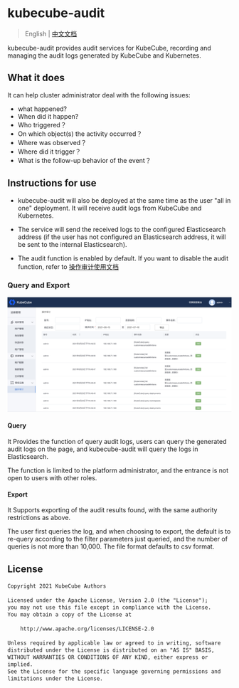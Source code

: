 # kubecube-audit

> English | [中文文档](./docs/README-zh_CN.md)

kubecube-audit provides audit services for KubeCube, recording and managing the audit logs generated by KubeCube and Kubernetes.

## What it does

It can help cluster administrator deal with the following issues:

- what happened?
- When did it happen?
- Who triggered？
- On which object(s) the activity occurred？
- Where was observed？
- Where did it trigger？
- What is the follow-up behavior of the event？

## Instructions for use

- kubecube-audit will also be deployed at the same time as the user "all in one" deployment. It will receive audit logs from KubeCube and Kubernetes.

- The service will send the received logs to the configured Elasticsearch address (if the user has not configured an Elasticsearch address, it will be sent to the internal Elasticsearch).

- The audit function is enabled by default. If you want to disable the audit function, refer to [操作审计使用文档](https://www.kubecube.io/docs/user-guide/administration/audit/)

### Query and Export

![审计界面](./docs/审计界面.png)

#### Query

It Provides the function of query audit logs, users can query the generated audit logs on the page, and kubecube-audit will query the logs in Elasticsearch.

The function is limited to the platform administrator, and the entrance is not open to users with other roles.

#### Export

It Supports exporting of the audit results found, with the same authority restrictions as above.

The user first queries the log, and when choosing to export, the default is to re-query according to the filter parameters just queried, and the number of queries is not more than 10,000. The file format defaults to csv format.

## License

```
Copyright 2021 KubeCube Authors

Licensed under the Apache License, Version 2.0 (the "License");
you may not use this file except in compliance with the License.
You may obtain a copy of the License at

    http://www.apache.org/licenses/LICENSE-2.0

Unless required by applicable law or agreed to in writing, software
distributed under the License is distributed on an "AS IS" BASIS,
WITHOUT WARRANTIES OR CONDITIONS OF ANY KIND, either express or implied.
See the License for the specific language governing permissions and
limitations under the License.
```

